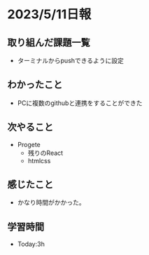 # 2023/5/11日報

## 取り組んだ課題一覧
- ターミナルからpushできるように設定


## わかったこと
- PCに複数のgithubと連携をすることができた



## 次やること
- Progete
  - 残りのReact
  - htmlcss

## 感じたこと
- かなり時間がかかった。

## 学習時間
- Today:3h
